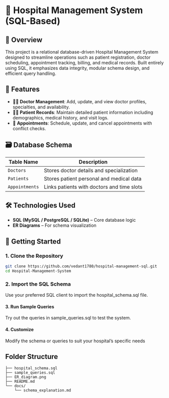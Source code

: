 # 🏥 Hospital Management System (SQL-Based)

## 📌 Overview
This project is a relational database-driven Hospital Management System designed to streamline operations such as patient registration, doctor scheduling, appointment tracking, billing, and medical records. Built entirely using SQL, it emphasizes data integrity, modular schema design, and efficient query handling.

## 🧱 Features
- 👨‍⚕️ **Doctor Management**: Add, update, and view doctor profiles, specialties, and availability.
- 🧑‍🦽 **Patient Records**: Maintain detailed patient information including demographics, medical history, and visit logs.
- 📅 **Appointments**: Schedule, update, and cancel appointments with conflict checks.

## 🗃️ Database Schema

| Table Name       | Description                                 |
|------------------|---------------------------------------------|
| `Doctors`        | Stores doctor details and specialization    |
| `Patients`       | Stores patient personal and medical data    |
| `Appointments`   | Links patients with doctors and time slots  |

## 🛠️ Technologies Used
- **SQL (MySQL / PostgreSQL / SQLite)** – Core database logic
- **ER Diagrams** – For schema visualization


## 🚀 Getting Started

### 1. Clone the Repository
```bash
git clone https://github.com/vedant1780/hospital-management-sql.git
cd Hospital-Management-System
```
### 2. Import the SQL Schema
Use your preferred SQL client to import the hospital_schema.sql file.
#### 3. Run Sample Queries
Try out the queries in sample_queries.sql to test the system.
#### 4. Customize
Modify the schema or queries to suit your hospital’s specific needs
## Folder Structure
```
├── hospital_schema.sql
├── sample_queries.sql
├── ER_diagram.png
├── README.md
└── docs/
    └── schema_explanation.md
````
